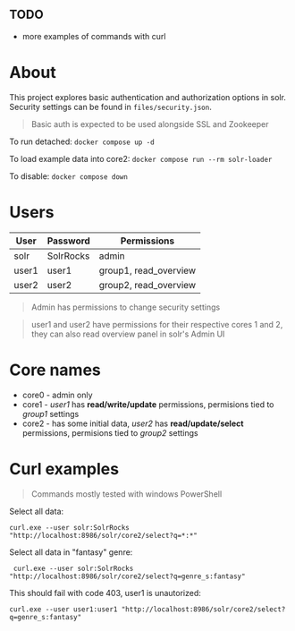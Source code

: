 ## TODO
- more examples of commands with curl

# About
This project explores basic authentication and authorization options in solr.
Security settings can be found in `files/security.json`.

> Basic auth is expected to be used alongside SSL and Zookeeper

To run detached:
``` docker compose up -d ```

To load example data into core2:
``` docker compose run --rm solr-loader ```

To disable:
``` docker compose down ```

# Users

| User   | Password  | Permissions           |
| ------ | --------- | --------------------- |
| solr   | SolrRocks | admin                 |
| user1  | user1     | group1, read_overview |
| user2  | user2     | group2, read_overview |

> Admin has permissions to change security settings

> user1 and user2 have permissions for their respective cores 1 and 2, they can also read overview panel in solr's Admin UI

# Core names

- core0 - admin only
- core1 - *user1* has **read/write/update** permissions, permisions tied to *group1* settings
- core2 - has some initial data, *user2* has **read/update/select** permissions, permisions tied to *group2* settings

# Curl examples

> Commands mostly tested with windows PowerShell

Select all data:
```
curl.exe --user solr:SolrRocks "http://localhost:8986/solr/core2/select?q=*:*"
```

Select all data in "fantasy" genre:
```
 curl.exe --user solr:SolrRocks "http://localhost:8986/solr/core2/select?q=genre_s:fantasy"
```

This should fail with code 403, user1 is unautorized:
```
curl.exe --user user1:user1 "http://localhost:8986/solr/core2/select?q=genre_s:fantasy"
```